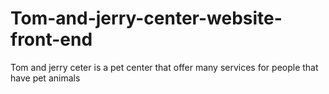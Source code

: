 # Tom-and-jerry-center-website-front-end
 Tom and jerry ceter is a pet center that offer many services for people that have pet animals
